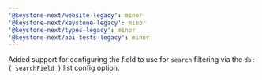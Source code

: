 ```yaml
---
'@keystone-next/website-legacy': minor
'@keystone-next/keystone-legacy': minor
'@keystone-next/types-legacy': minor
'@keystone-next/api-tests-legacy': minor
---
```


Added support for configuring the field to use for `search` filtering via the `db: { searchField }` list config option.
